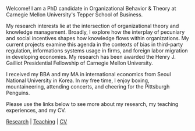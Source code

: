 Welcome! I am a PhD candidate in Organizational Behavior & Theory at Carnegie Mellon University's Tepper School of Business.

My research interests lie at the intersection of organizational theory and knowledge management. Broadly, I explore how the interplay of pecuniary and social incentives shapes how knowledge flows within organizations. My current projects examine this agenda in the contexts of bias in third-party regulation, informations systems usage in firms, and foreign labor migration in developing economies. My research has been awarded the Henry J. Gailliot Presidential Fellowship of Carnegie Mellon University.

I received my BBA and my MA in international economics from Seoul National University in Korea. In my free time, I enjoy boxing, mountaineering, attending concerts, and cheering for the Pittsburgh Penguins.

Please use the links below to see more about my research, my teaching experiences, and my CV.

[Research](./research.html) | [Teaching](./teaching.html) | [CV](./CV.html)  
